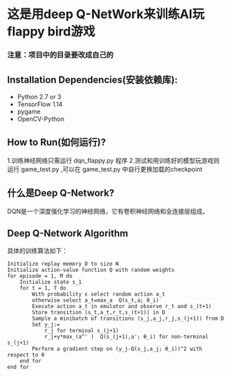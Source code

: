 # 这是用deep Q-NetWork来训练AI玩flappy bird游戏



### 注意：项目中的目录要改成自己的

## Installation Dependencies(安装依赖库):
* Python 2.7 or 3
* TensorFlow 1.14
* pygame
* OpenCV-Python

## How to Run(如何运行)?
1.训练神经网络只需运行 dqn_flappy.py 程序
2.测试和用训练好的模型玩游戏则运行 game_test.py ,可以在 game_test.py 中自行更换加载的checkpoint


## 什么是Deep Q-Network?
DQN是一个深度强化学习的神经网络，它有卷积神经网络和全连接层组成。

## Deep Q-Network Algorithm
具体的训练算法如下：

```
Initialize replay memory D to size N
Initialize action-value function Q with random weights
for episode = 1, M do
    Initialize state s_1
    for t = 1, T do
        With probability ϵ select random action a_t
        otherwise select a_t=max_a  Q(s_t,a; θ_i)
        Execute action a_t in emulator and observe r_t and s_(t+1)
        Store transition (s_t,a_t,r_t,s_(t+1)) in D
        Sample a minibatch of transitions (s_j,a_j,r_j,s_(j+1)) from D
        Set y_j:=
            r_j for terminal s_(j+1)
            r_j+γ*max_(a^' )  Q(s_(j+1),a'; θ_i) for non-terminal s_(j+1)
        Perform a gradient step on (y_j-Q(s_j,a_j; θ_i))^2 with respect to θ
    end for
end for
```



